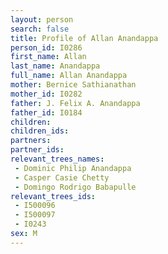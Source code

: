 ```yaml
---
layout: person
search: false
title: Profile of Allan Anandappa
person_id: I0286
first_name: Allan
last_name: Anandappa
full_name: Allan Anandappa
mother: Bernice Sathianathan
mother_id: I0282
father: J. Felix A. Anandappa
father_id: I0184
children:
children_ids:
partners:
partner_ids:
relevant_trees_names:
 - Dominic Philip Anandappa
 - Casper Casie Chetty
 - Domingo Rodrigo Babapulle
relevant_trees_ids:
 - I500096
 - I500097
 - I0243
sex: M
---
```


